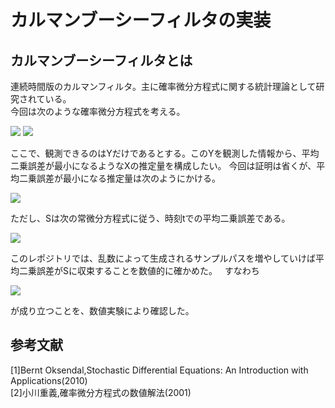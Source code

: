 # カルマンブーシーフィルタの実装
## カルマンブーシーフィルタとは
連続時間版のカルマンフィルタ。主に確率微分方程式に関する統計理論として研究されている。   
今回は次のような確率微分方程式を考える。

<img src="https://latex.codecogs.com/gif.latex?dX_t=FX_t&space;dt&plus;C&space;dW_t" />
<img src="https://latex.codecogs.com/gif.latex?dY_t=GX_t&space;dt&plus;D&space;dW^*_t" />

ここで、観測できるのはYだけであるとする。このYを観測した情報から、平均二乗誤差が最小になるようなXの推定量を構成したい。
今回は証明は省くが、平均二乗誤差が最小になる推定量は次のようにかける。

<img src="https://latex.codecogs.com/gif.latex?d\hat{X}_t=(F-\frac{G^2S_t}{D^2})\hat{X}_tdt+\frac{GS_t}{D^2}dY_t" />

ただし、Sは次の常微分方程式に従う、時刻tでの平均二乗誤差である。

<img src="https://latex.codecogs.com/gif.latex?S'_t=-\frac{G^2S^2_t}{D^2}+2FS+C^2" />

このレポジトリでは、乱数によって生成されるサンプルパスを増やしていけば平均二乗誤差がSに収束することを数値的に確かめた。  
すなわち

<img src="https://latex.codecogs.com/gif.latex?E[|X_t-\hat{X}_t|^2]=S_t" />

が成り立つことを、数値実験により確認した。
## 参考文献
[1]Bernt Oksendal,Stochastic Differential Equations: An Introduction with Applications(2010)  
[2]小川重義,確率微分方程式の数値解法(2001)

